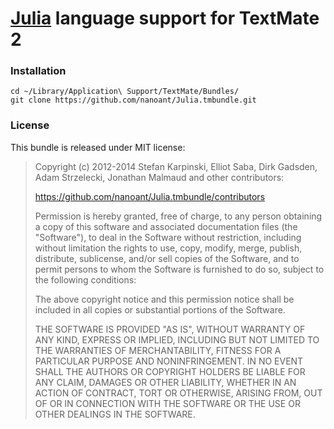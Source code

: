 [Julia][julia] language support for TextMate 2
==============================================

[julia]: https://github.com/JuliaLang/julia

### Installation

	cd ~/Library/Application\ Support/TextMate/Bundles/
	git clone https://github.com/nanoant/Julia.tmbundle.git

### License

This bundle is released under MIT license:

> Copyright (c) 2012-2014 Stefan Karpinski, Elliot Saba, Dirk Gadsden,
> Adam Strzelecki, Jonathan Malmaud and other contributors:
>
> https://github.com/nanoant/Julia.tmbundle/contributors
>
> Permission is hereby granted, free of charge, to any person obtaining a copy
> of this software and associated documentation files (the "Software"), to deal
> in the Software without restriction, including without limitation the rights
> to use, copy, modify, merge, publish, distribute, sublicense, and/or sell
> copies of the Software, and to permit persons to whom the Software is
> furnished to do so, subject to the following conditions:
>
> The above copyright notice and this permission notice shall be included in
> all copies or substantial portions of the Software.
>
> THE SOFTWARE IS PROVIDED "AS IS", WITHOUT WARRANTY OF ANY KIND, EXPRESS OR
> IMPLIED, INCLUDING BUT NOT LIMITED TO THE WARRANTIES OF MERCHANTABILITY,
> FITNESS FOR A PARTICULAR PURPOSE AND NONINFRINGEMENT. IN NO EVENT SHALL THE
> AUTHORS OR COPYRIGHT HOLDERS BE LIABLE FOR ANY CLAIM, DAMAGES OR OTHER
> LIABILITY, WHETHER IN AN ACTION OF CONTRACT, TORT OR OTHERWISE, ARISING FROM,
> OUT OF OR IN CONNECTION WITH THE SOFTWARE OR THE USE OR OTHER DEALINGS IN THE
> SOFTWARE.
